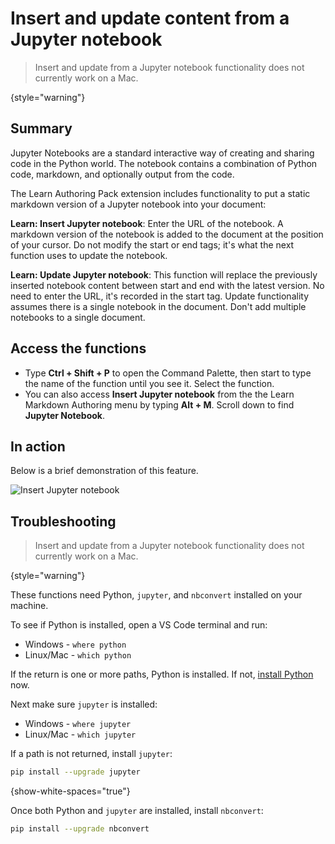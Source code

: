 # Insert and update content from a Jupyter notebook

> Insert and update from a Jupyter notebook functionality does not currently work on a Mac.
> 
{style="warning"}

## Summary

Jupyter Notebooks are a standard interactive way of creating and sharing code in the Python world.  The notebook contains a combination of Python code, markdown, and optionally output from the code.


The Learn Authoring Pack extension includes functionality to put a static markdown version of a Jupyter notebook into your document:

**Learn: Insert Jupyter notebook**: Enter the URL of the notebook. A markdown version of the notebook is added to the document at the position of your cursor. Do not modify the start or end tags; it's what the next function uses to update the notebook.

**Learn: Update Jupyter notebook**: This function will replace the previously inserted notebook content between start and end with the latest version. No need to enter the URL, it's recorded in the start tag.  Update functionality assumes there is a single notebook in the document.  Don't add multiple notebooks to a single document.

## Access the functions

* Type **Ctrl + Shift + P** to open the Command Palette, then start to type the name of the function until you see it.  Select the function.
* You can also access **Insert Jupyter notebook** from the the Learn Markdown Authoring menu by typing **Alt + M**.  Scroll down to find **Jupyter Notebook**.



## In action

Below is a brief demonstration of this feature.

![Insert Jupyter notebook](insertnotebook.gif)

## Troubleshooting

> Insert and update from a Jupyter notebook functionality does not currently work on a Mac.
>
{style="warning"}

These functions need Python, `jupyter`, and `nbconvert` installed on your machine.

To see if Python is installed, open a VS Code terminal and run:

* Windows - `where python`
* Linux/Mac - `which python`

If the return is one or more paths, Python is installed.  If not, [install Python](https://www.python.org/downloads/) now.

Next make sure `jupyter` is installed:

* Windows - `where jupyter`
* Linux/Mac - `which jupyter`

If a path is not returned, install `jupyter`:

```bash
pip install --upgrade jupyter
```
{show-white-spaces="true"}

Once both Python and `jupyter` are installed, install `nbconvert`:

```bash
pip install --upgrade nbconvert
```